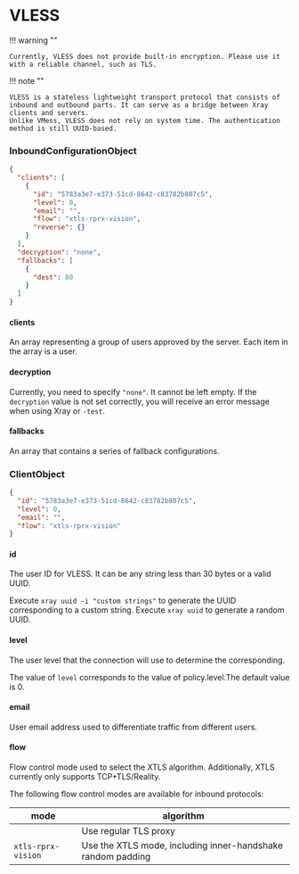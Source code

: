 # VLESS

!!! warning ""

    Currently, VLESS does not provide built-in encryption. Please use it with a reliable channel, such as TLS.

!!! note ""

    VLESS is a stateless lightweight transport protocol that consists of inbound and outbound parts. It can serve as a bridge between Xray clients and servers.
    Unlike VMess, VLESS does not rely on system time. The authentication method is still UUID-based.

### InboundConfigurationObject

```json
{
  "clients": [
    {
      "id": "5783a3e7-e373-51cd-8642-c83782b807c5",
      "level": 0,
      "email": "",
      "flow": "xtls-rprx-vision",
      "reverse": {}
    }
  ],
  "decryption": "none",
  "fallbacks": [
    {
      "dest": 80
    }
  ]
}
```

#### clients

An array representing a group of users approved by the server.
Each item in the array is a user.

#### decryption

Currently, you need to specify `"none"`. It cannot be left empty. If the `decryption` value is not set correctly, you will receive an error message when using Xray or `-test`.

#### fallbacks

An array that contains a series of fallback configurations.

### ClientObject

```json
{
  "id": "5783a3e7-e373-51cd-8642-c83782b807c5",
  "level": 0,
  "email": "",
  "flow": "xtls-rprx-vision"
}
```

#### id

The user ID for VLESS. It can be any string less than 30 bytes or a valid UUID.

Execute `xray uuid -i "custom strings"` to generate the UUID corresponding to a custom string.
Execute `xray uuid` to generate a random UUID.

#### level

The user level that the connection will use to determine the corresponding.

The value of `level` corresponds to the value of policy.level.The default value is 0.

#### email

User email address used to differentiate traffic from different users.

#### flow

Flow control mode used to select the XTLS algorithm.
Additionally, XTLS currently only supports TCP+TLS/Reality.

The following flow control modes are available for inbound protocols:

| mode            | algorithm                           |
|------------------|-----------------------------------------|
|                 | Use regular TLS proxy                |
| `xtls-rprx-vision`  | Use the XTLS mode, including inner-handshake random padding |

